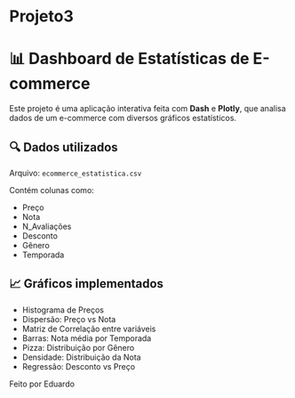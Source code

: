 # Projeto3

# 📊 Dashboard de Estatísticas de E-commerce

Este projeto é uma aplicação interativa feita com **Dash** e **Plotly**, que analisa dados de um e-commerce com diversos gráficos estatísticos.

## 🔍 Dados utilizados

Arquivo: `ecommerce_estatistica.csv`

Contém colunas como:

- Preço
- Nota
- N_Avaliações
- Desconto
- Gênero
- Temporada

## 📈 Gráficos implementados

- Histograma de Preços
- Dispersão: Preço vs Nota
- Matriz de Correlação entre variáveis
- Barras: Nota média por Temporada
- Pizza: Distribuição por Gênero
- Densidade: Distribuição da Nota
- Regressão: Desconto vs Preço

Feito por Eduardo
